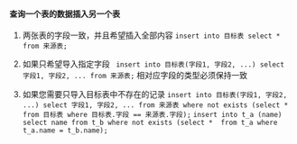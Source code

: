 #### 查询一个表的数据插入另一个表

1. 两张表的字段一致，并且希望插入全部内容
` insert into 目标表 select * from 来源表; `

2. 如果只希望导入指定字段
` insert into 目标表(字段1, 字段2, ...) select 字段1, 字段2, ... from 来源表;`
相对应字段的类型必须保持一致

3. 如果您需要只导入目标表中不存在的记录
` insert into 目标表(字段1, 字段2, ...) select 字段1, 字段2, ... from 来源表 where not exists (select * from 目标表 where 目标表.字段 == 来源表.字段); ` 
` insert into t_a (name) select name from t_b where not exists (select *  from t_a where t_a.name = t_b.name); `

